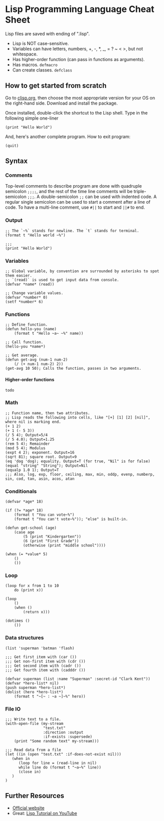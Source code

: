 # Lisp Programming Language Cheat Sheet #

Lisp files are saved with ending of ".lisp".

- Lisp is NOT case-sensitive.
- Variables can have letters, numbers, +, -, *, _, = ? ~ < >, but not whitespace.
- Has higher-order function (can pass in functions as arguments).
- Has macros. `defmacro`
- Can create classes. `defclass`

## How to get started from scratch ##

Go to [clisp.org](http://www.clisp.org/), then choose the most appropriate version for your OS on the right-hand side. Download and install the package.

Once installed, double-click the shortcut to the Lisp shell. Type in the following simple one-liner

    (print "Hello World")

And, here's another complete program. How to exit program:

    (quit)
    


## Syntax ##

### Comments ###

Top-level comments to describe program are done with quadruple semicolon `;;;;`, and the rest of the time line comments will be triple-semicolon `;;;`. A double-semicolon `;;` can be used with indented code. A regular single semicolon can be used to start a comment after a line of code. To have a multi-line comment, use `#||` to start and `||#` to end.

### Output ###

    ;; The `~%` stands for newline. The `t` stands for terminal.
    (format t "Hello world ~%")
    
    ;;;
    (print "Hello World")

### Variables ###

    ;; Global variable, by convention are surrounded by asterisks to spot them easier.
    ;; `(read)` is used to get input data from console.
    (defvar *name* (read))
    
    ;; Change variable values.
    (defvar *number* 0)
    (setf *number* 6)

### Functions ###

    ;; Define function.
    (defun hello-you (name)
        (format t "Hello ~a~ ~%" name))
    
    ;; Call function.
    (hello-you *name*)

    ;; Get average.
    (defun get-avg (num-1 num-2)
        (/ (+ num-1 num-2) 2))
    (get-avg 10 50); Calls the function, passes in two arguments.

#### Higher-order functions ###

    todo    

### Math ###

    ;; Function name, then two attributes.
    ;; Lisp reads the following into cells, like "[+] [1] [2] [nil]", where nil is marking end.
    (+ 1 2)
    (+ 1 (- 5 3))
    (/ 5 4); Output=5/4
    (/ 5 4.0); Output=1.25
    (rem 5 4); Remainder
    (mod 5 4); Modulus
    (expt 4 2); exponent. Output=16
    (sqrt 81); square root. Output=9
    (eq 'dog 'dog); equality. Output=T (for true, "Nil" is for false)
    (equal "string" "String"); Output=Nil
    (equalp 1.0 1); Output=T
    ;;; Also, log, exp, floor, ceiling, max, min, oddp, evenp, numberp, sin, cod, tan, asin, acos, atan
    
### Conditionals ###

    (defvar *age* 18)
    
    (if (?= *age* 18)
        (format t "You can vote~%")
        (format t "You can't vote~%")); "else" is built-in.
    
    (defun get-school (age)
        (case age
            (5 (print "Kindergarten"))
            (6 (print "First Grade"))
            (otherwise (print "middle school"))))

    (when (= *value* 5)
        ()
        ())

### Loop ###

    (loop for x from 1 to 10
        do (print x))
        
    (loop
        ()
        (when ()
            (return x)))
    
    (dotimes ()
        ())


### Data structures ###

    (list 'superman 'batman 'flash)
    
    ;;; Get first item with (car ())
    ;;; Get non-first item with (cdr ())
    ;;; Get second item with (cadr ())
    ;;; Get fourth item with (cadddr ())

    (defvar superman (list :name "Superman" :secret-id "Clark Kent"))
    (defvar *hero-list* nil)
    (push superman *hero-list*)
    (dolist (hero *hero-list*)
        (format t "~[~ : ~a ~]~%" hero))


### File IO ###

    ;;; Write text to a file.
    (with-open-file (my-stream
                     "test.txt"
                     :direction :output
                     :if-exists :supersede)
        (print "Some random text" my-stream)))
    
    ;;; Read data from a file
    (let ((in (open "test.txt" :if-does-not-exist nil)))
       (when in
          (loop for line = (read-line in nil)
          while line do (format t "~a~%" line))
          (close in)
       )
    )



## Further Resources ##
- [Official website](http://www.clisp.org/)
- Great: [Lisp Tutorial on YouTube](https://www.youtube.com/watch?v=ymSq4wHrqyU)
